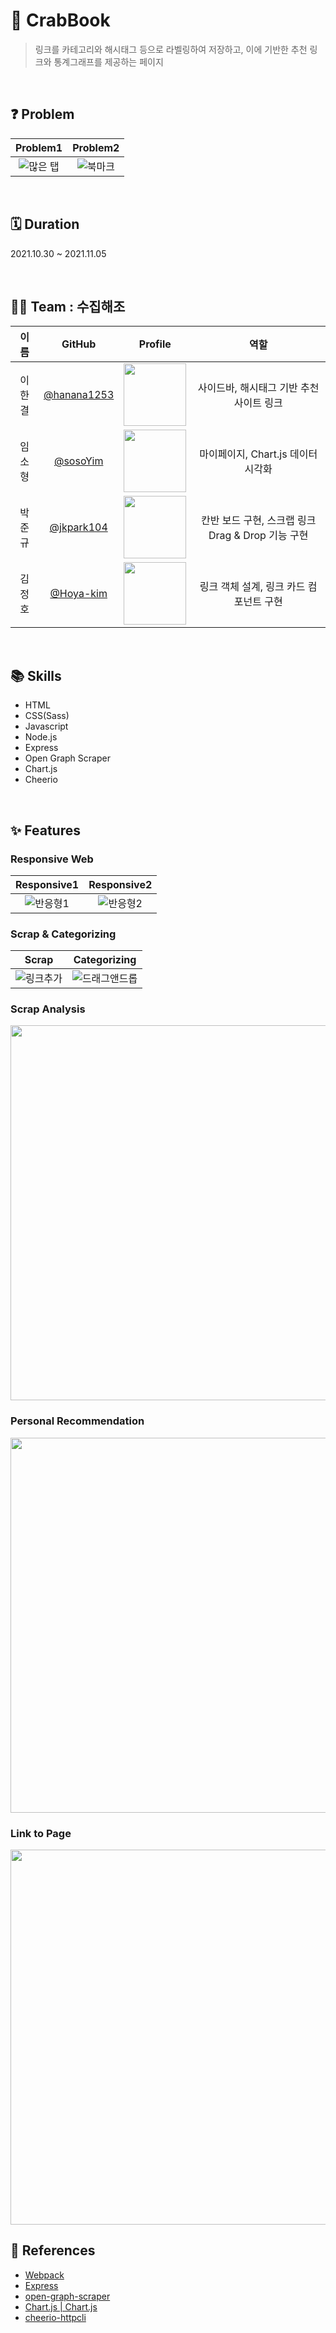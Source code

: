 # 🦀 CrabBook

> 링크를 카테고리와 해시태그 등으로 라벨링하여 저장하고, 이에 기반한 추천 링크와 통계그래프를 제공하는 페이지

<br>

## ❓ Problem

| Problem1 | Problem2 |
|:---:|:---:|
| ![많은 탭](https://images-ext-2.discordapp.net/external/YUgg2wW7RwYlrTp8umm-Wn_8hT-YTHaQ_xTTIon0-Is/%3FX-Amz-Algorithm%3DAWS4-HMAC-SHA256%26X-Amz-Content-Sha256%3DUNSIGNED-PAYLOAD%26X-Amz-Credential%3DAKIAT73L2G45EIPT3X45%252F20211124%252Fus-west-2%252Fs3%252Faws4_request%26X-Amz-Date%3D20211124T084911Z%26X-Amz-Expires%3D86400%26X-Amz-Signature%3Ddd6e6309959142385ce8e4e6037257e54bfca7d5cdf6bcf8ecb1047797b7dd62%26X-Amz-SignedHeaders%3Dhost%26response-content-disposition%3Dfilename%2520%253D%2522Screen%252520Shot%2525202021-11-01%252520at%25252012.38.21%252520PM.png%2522%26x-id%3DGetObject/https/s3.us-west-2.amazonaws.com/secure.notion-static.com/ee72f75c-9ce8-4560-893a-e20fa69e95e1/Screen_Shot_2021-11-01_at_12.38.21_PM.png?width=1560&height=912) | ![북마크](https://images-ext-2.discordapp.net/external/Jqee9BnBhHixS9rPisi7UYWFaUvPOcSeJKgztPwDtpc/%3FX-Amz-Algorithm%3DAWS4-HMAC-SHA256%26X-Amz-Content-Sha256%3DUNSIGNED-PAYLOAD%26X-Amz-Credential%3DAKIAT73L2G45EIPT3X45%252F20211124%252Fus-west-2%252Fs3%252Faws4_request%26X-Amz-Date%3D20211124T085426Z%26X-Amz-Expires%3D86400%26X-Amz-Signature%3Dc65e3b7291fd0a74d568243cc80b2a7d4d468e41603ca52e3cc8739f99deaf97%26X-Amz-SignedHeaders%3Dhost%26response-content-disposition%3Dfilename%2520%253D%2522Screen%252520Shot%2525202021-11-01%252520at%25252012.37.00%252520PM.png%2522%26x-id%3DGetObject/https/s3.us-west-2.amazonaws.com/secure.notion-static.com/26715979-98ff-4c6f-8bc3-02ebf2c6d494/Screen_Shot_2021-11-01_at_12.37.00_PM.png?width=580&height=911) |

<br>

## 🗓 Duration
2021.10.30 ~ 2021.11.05

<br>

## 👨‍💻 Team : 수집해조

| 이름 | GitHub | Profile | 역할 |
| :-----: | :-----: | :-----: | :-----: |
| 이한결  | [@hanana1253](https://github.com/hanana1253) | <img src="https://avatars.githubusercontent.com/hanana1253" width="100"> | 사이드바, 해시태그 기반 추천사이트 링크 |
|  임소형 | [@sosoYim](https://github.com/sosoYim) | <img src="https://avatars.githubusercontent.com/sosoYim" width="100"> | 마이페이지, Chart.js 데이터 시각화 |
| 박준규 | [@jkpark104](https://github.com/jkpark104) | <img src="https://avatars.githubusercontent.com/jkpark104" width="100"> | 칸반 보드 구현, 스크랩 링크 Drag & Drop 기능 구현 |
| 김정호 | [@Hoya-kim](https://github.com/hoya-kim) | <img src="https://avatars.githubusercontent.com/hoya-kim" width="100"> | 링크 객체 설계, 링크 카드 컴포넌트 구현 |

<br>

## 📚 Skills
- HTML
- CSS(Sass)
- Javascript
- Node.js
- Express
- Open Graph Scraper
- Chart.js
- Cheerio

<br>

## ✨ Features

### Responsive Web
| Responsive1 | Responsive2 |
|:---:|:---:|
| ![반응형1](https://user-images.githubusercontent.com/41777022/143200577-6efe52d0-004b-4097-a59f-22ba5512a228.gif) | ![반응형2](https://user-images.githubusercontent.com/41777022/143200619-cdc660c1-39d8-4061-a797-ff30b649783d.gif) |

### Scrap & Categorizing
| Scrap | Categorizing |
|:---:|:---:|
| ![링크추가](https://user-images.githubusercontent.com/41777022/143200647-b35a1a67-4662-4656-a791-b4228f3af874.gif) | ![드래그앤드롭](https://user-images.githubusercontent.com/41777022/143200674-38e78187-f3bc-4e7e-b07c-171663fbcaa3.gif) |

### Scrap Analysis
<img src="https://user-images.githubusercontent.com/41777022/143200681-39c4722d-d145-47b9-9d45-650ae96a3ddd.gif" width="600">

### Personal Recommendation
<img src="https://user-images.githubusercontent.com/41777022/143200694-bde53a05-d950-4f15-9f3f-90d6d1dd0723.gif" width="600">

### Link to Page
<img src="https://user-images.githubusercontent.com/41777022/143200726-d6a12c7f-4355-49f5-9075-4e0cf9dcce13.gif" width="600">


## 🔗 References
- [Webpack](https://webpack.js.org/)
- [Express](https://expressjs.com/en/api.html#app)
- [open-graph-scraper](https://www.npmjs.com/package/open-graph-scraper)
- [Chart.js | Chart.js](https://www.chartjs.org/docs/latest/)
- [cheerio-httpcli](https://www.npmjs.com/package/cheerio-httpcli)
